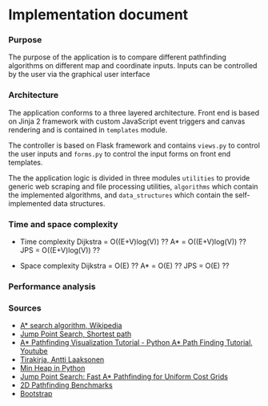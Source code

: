 # Implementation document

### Purpose
The purpose of the application is to compare different pathfinding algorithms on different map and coordinate inputs. Inputs can be controlled by the user via the graphical user interface

### Architecture
The application conforms to a three layered architecture. Front end is based on Jinja 2 framework with custom JavaScript event triggers and canvas rendering and is contained in `templates` module. 

The controller is based on Flask framework and contains `views.py` to control the user inputs and `forms.py` to control the input forms on front end templates. 

The the application logic is divided in three modules `utilities` to provide generic web scraping and file processing utilities, `algorithms` which contain the implemented algorithms, and `data_structures` which contain the self-implemented data structures.

### Time and space complexity

* Time complexity
Dijkstra = O((E+V)log(V)) ??
A* = O((E+V)log(V)) ??
JPS = O((E+V)log(V)) ??

* Space complexity
Dijkstra = O(E) ??
A* = O(E) ??
JPS = O(E) ??

### Performance analysis

### Sources
- [A* search algorithm, Wikipedia](https://en.wikipedia.org/wiki/A*_search_algorithm)
- [Jump Point Search, Shortest path](https://harablog.wordpress.com/2011/09/07/jump-point-search/)
- [A* Pathfinding Visualization Tutorial - Python A* Path Finding Tutorial, Youtube](https://www.youtube.com/watch?v=JtiK0DOeI4A)
- [Tirakirja, Antti Laaksonen](https://www.cs.helsinki.fi/u/ahslaaks/tirakirja/)
- [Min Heap in Python](https://www.geeksforgeeks.org/min-heap-in-python/)
- [Jump Point Search: Fast A* Pathfinding for Uniform Cost Grids](https://www.gamedev.net/tutorials/programming/artificial-intelligence/jump-point-search-fast-a-pathfinding-for-uniform-cost-grids-r4220/)
- [2D Pathfinding Benchmarks](https://movingai.com/benchmarks/grids.html)
- [Bootstrap](https://getbootstrap.com/docs/5.0/examples/)